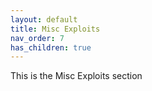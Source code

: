 ```yaml
---
layout: default
title: Misc Exploits
nav_order: 7
has_children: true
---
```


This is the Misc Exploits section
